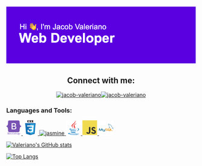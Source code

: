 
![alt text](https://github.com/Valeriano-WebDev/Valeriano-WebDev/blob/main/header.png)
<h2 align="center">Connect with me:</h2>
<p align="center">
<a href="https://linkedin.com/in/jacob-valeriano" target="blank"><img align="" src="https://img.shields.io/badge/LinkedIn-0077B5?style=for-the-badge&logo=linkedin&logoColor=white" alt="jacob-valeriano" height="50" width="60" /></a><a href="https://linkedin.com/in/jacob-valeriano" target="blank"><img align="" src="https://img.shields.io/badge/Gmail-D14836?style=for-the-badge&logo=gmail&logoColor=white" alt="jacob-valeriano" height="50" width="60" /></a>
</p>

<h3 align="left">Languages and Tools:</h3>
<p align="left"> <a href="https://getbootstrap.com" target="_blank" rel="noreferrer"> <img src="https://raw.githubusercontent.com/devicons/devicon/master/icons/bootstrap/bootstrap-plain-wordmark.svg" alt="bootstrap" width="40" height="40"/> </a> <a href="https://www.w3schools.com/css/" target="_blank" rel="noreferrer"> <img src="https://raw.githubusercontent.com/devicons/devicon/master/icons/css3/css3-original-wordmark.svg" alt="css3" width="40" height="40"/> </a> <a href="https://jasmine.github.io/" target="_blank" rel="noreferrer"> <img src="https://www.vectorlogo.zone/logos/jasmine/jasmine-icon.svg" alt="jasmine" width="40" height="40"/> </a> <a href="https://www.java.com" target="_blank" rel="noreferrer"> <img src="https://raw.githubusercontent.com/devicons/devicon/master/icons/java/java-original.svg" alt="java" width="40" height="40"/> </a> <a href="https://developer.mozilla.org/en-US/docs/Web/JavaScript" target="_blank" rel="noreferrer"> <img src="https://raw.githubusercontent.com/devicons/devicon/master/icons/javascript/javascript-original.svg" alt="javascript" width="40" height="40"/> </a> <a href="https://www.mysql.com/" target="_blank" rel="noreferrer"> <img src="https://raw.githubusercontent.com/devicons/devicon/master/icons/mysql/mysql-original-wordmark.svg" alt="mysql" width="40" height="40"/> </a> </p>

[![Valeriano's GitHub stats](https://github-readme-stats.vercel.app/api?username=Valeriano-WebDev&show_icons=true&theme=radical)](https://github.com/Valeriano-WebDev/github-readme-stats)

[![Top Langs](https://github-readme-stats.vercel.app/api/top-langs/?username=Valeriano-WebDev&layout=compact&show_icons=true&theme=radical)](https://github.com/Valeriano-WebDev/github-readme-stats)

<i class="programming lang-ruby"></i>
<i class="programming lang-javascript"></i>
<i class="programming lang-cpp"></i>
<i class="programming lang-typescript"></i>
<i class="programming lang-python"></i>
<i class="programming lang-kotlyn"></i>
<!--
**Valeriano-WebDev/Valeriano-WebDev** is a ✨ _special_ ✨ repository because its `README.md` (this file) appears on your GitHub profile.
